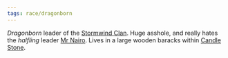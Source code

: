 ```yaml
---
tags: race/dragonborn
---
```


*Dragonborn* leader of the [Stormwind Clan](../Groups/Stormwind%20Clan.md). Huge asshole, and really hates the *halfling* leader [Mr Nairo](Mr%20Nairo.md). Lives in a large wooden baracks within [Candle Stone](../Locations/Cloud%20Sea/Shards/Gramerai/Candle%20Stone/Candle%20Stone.md).
